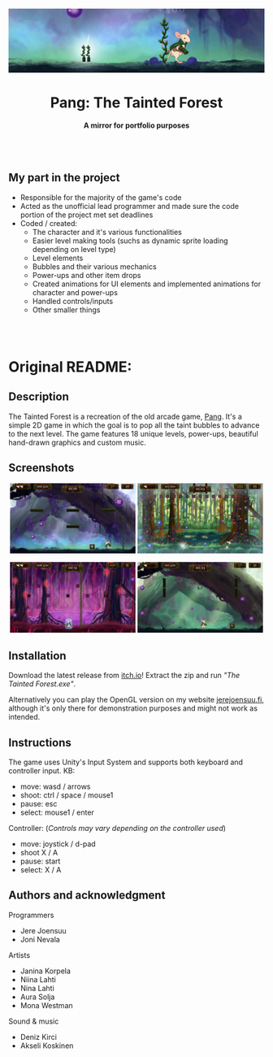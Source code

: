 <br />
<p align="center">
  <a href="https://github.com/jerejoensuu/the-tainted-forest">
    <img src="./images/banner.gif" alt="Banner">
  </a>

  <h1 align="center">Pang: The Tainted Forest</h1>
  <h4 align="center">A mirror for portfolio purposes</h4>

</p>
<br />
<br />

## My part in the project
- Responsible for the majority of the game's code
- Acted as the unofficial lead programmer and made sure the code portion of the project met set deadlines
- Coded / created:
  - The character and it's various functionalities
  - Easier level making tools (suchs as dynamic sprite loading depending on level type)
  - Level elements
  - Bubbles and their various mechanics
  - Power-ups and other item drops
  - Created animations for UI elements and implemented animations for character and power-ups
  - Handled controls/inputs
  - Other smaller things

<br />
<br />

# Original README:

## Description
The Tainted Forest is a recreation of the old arcade game, [Pang](https://en.wikipedia.org/wiki/Buster_Bros.). It's a simple 2D game in which the goal is to pop all the taint bubbles to advance to the next level. The game features 18 unique levels, power-ups, beautiful hand-drawn graphics and custom music.


## Screenshots
<p align="center">
  <img src="./images/ss1.png" alt="Screenshot" width="49%" >
  <img src="./images/ss2.png" alt="Screenshot" width="49%" >
<p/>

<p align="center">
  <img src="./images/ss3.png" alt="Screenshot" width="49%" >
  <img src="./images/ss4.png" alt="Screenshot" width="49%" >
<p/>


## Installation
Download the latest release from [itch.io](https://gamma-rats.itch.io/pang-the-tainted-forest)!
Extract the zip and run _"The Tainted Forest.exe"_.

Alternatively you can play the OpenGL version on my website [jerejoensuu.fi](https://jerejoensuu.fi/), although it's only there for demonstration purposes and might not work as intended.


## Instructions
The game uses Unity's Input System and supports both keyboard and controller input.
KB:
  - move: wasd / arrows
  - shoot: ctrl / space / mouse1
  - pause: esc
  - select: mouse1 / enter

Controller: (_Controls may vary depending on the controller used_)
  - move: joystick / d-pad
  - shoot X / A
  - pause: start
  - select: X / A


## Authors and acknowledgment
Programmers
- Jere Joensuu
- Joni Nevala

Artists
- Janina Korpela
- Niina Lahti
- Nina Lahti
- Aura Solja
- Mona Westman

Sound & music
- Deniz Kirci
- Akseli Koskinen
